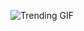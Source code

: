 ![Trending GIF](https://media0.giphy.com/media/v1.Y2lkPThiYjIxNzcyYXR2aTI0bjEwYTV6eXU5cmVpaThrMGI3YmllcHVicGN2Nm5va2N4MCZlcD12MV9naWZzX3NlYXJjaCZjdD1n/rplvK3z0IzLqBxVJWk/giphy.gif)
